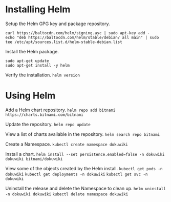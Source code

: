 # Installing Helm
Setup the Helm GPG key and package repository.
```
curl https://baltocdn.com/helm/signing.asc | sudo apt-key add -
echo "deb https://baltocdn.com/helm/stable/debian/ all main" | sudo tee /etc/apt/sources.list.d/helm-stable-debian.list
```

Install the Helm package.
```
sudo apt-get update
sudo apt-get install -y helm
```

Verify the installation.
`helm version`

# Using Helm

Add a Helm chart repository.
`helm repo add bitnami https://charts.bitnami.com/bitnami`

Update the repository.
`helm repo update`

View a list of charts available in the repository.
`helm search repo bitnami`

Create a Namespace.
`kubectl create namespace dokuwiki`

Install a chart.
`helm install --set persistence.enabled=false -n dokuwiki dokuwiki bitnami/dokuwiki`

View some of the objects created by the Helm install.
`kubectl get pods -n dokuwiki`
`kubectl get deployments -n dokuwiki`
`kubectl get svc -n dokuwiki`

Uninstall the release and delete the Namespace to clean up.
`helm uninstall -n dokuwiki dokuwiki`
`kubectl delete namespace dokuwiki`